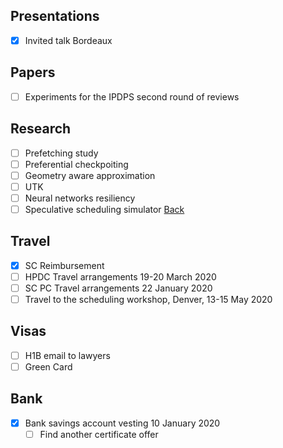 ## Presentations
  
- [x] Invited talk Bordeaux

## Papers

- [ ] Experiments for the IPDPS second round of reviews

## Research

- [ ] Prefetching study
- [ ] Preferential checkpoiting
- [ ] Geometry aware approximation
- [ ] UTK
- [ ] Neural networks resiliency
- [ ] Speculative scheduling simulator
[Back](index.md)

## Travel

- [x] SC Reimbursement
- [ ] HPDC Travel arrangements 19-20 March 2020
- [ ] SC PC Travel arrangements 22 January 2020
- [ ] Travel to the scheduling workshop, Denver, 13-15 May 2020

## Visas

- [ ] H1B email to lawyers
- [ ] Green Card

## Bank

- [x] Bank savings account vesting 10 January 2020
  - [ ] Find another certificate offer
